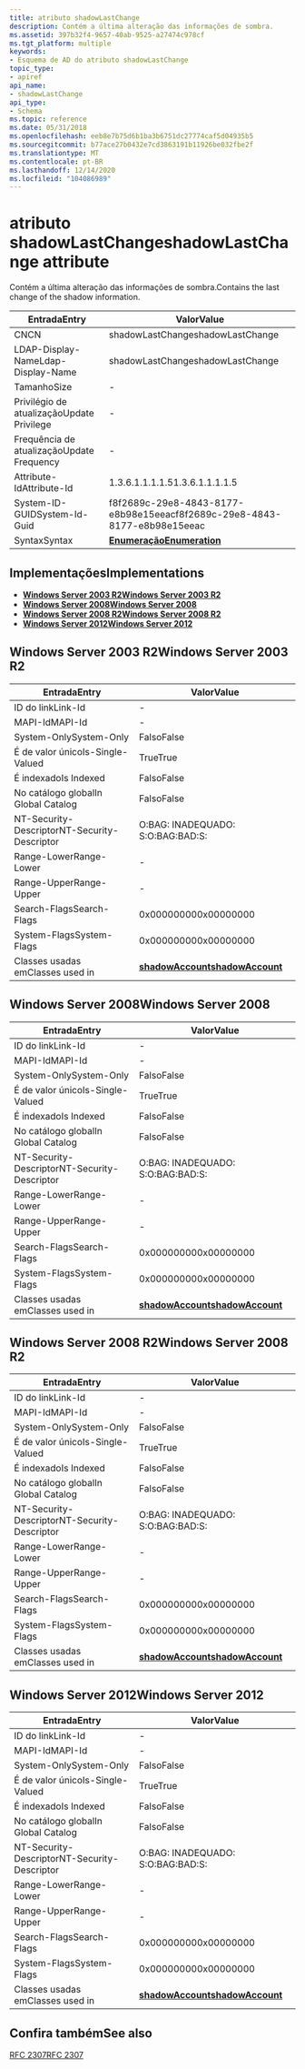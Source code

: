 ```yaml
---
title: atributo shadowLastChange
description: Contém a última alteração das informações de sombra.
ms.assetid: 397b32f4-9657-40ab-9525-a27474c978cf
ms.tgt_platform: multiple
keywords:
- Esquema de AD do atributo shadowLastChange
topic_type:
- apiref
api_name:
- shadowLastChange
api_type:
- Schema
ms.topic: reference
ms.date: 05/31/2018
ms.openlocfilehash: eeb8e7b75d6b1ba3b6751dc27774caf5d04935b5
ms.sourcegitcommit: b77ace27b0432e7cd3863191b11926be032fbe2f
ms.translationtype: MT
ms.contentlocale: pt-BR
ms.lasthandoff: 12/14/2020
ms.locfileid: "104086989"
---
```

# <a name="shadowlastchange-attribute"></a><span data-ttu-id="eff26-104">atributo shadowLastChange</span><span class="sxs-lookup"><span data-stu-id="eff26-104">shadowLastChange attribute</span></span>

<span data-ttu-id="eff26-105">Contém a última alteração das informações de sombra.</span><span class="sxs-lookup"><span data-stu-id="eff26-105">Contains the last change of the shadow information.</span></span>



| <span data-ttu-id="eff26-106">Entrada</span><span class="sxs-lookup"><span data-stu-id="eff26-106">Entry</span></span> | <span data-ttu-id="eff26-107">Valor</span><span class="sxs-lookup"><span data-stu-id="eff26-107">Value</span></span> |
|-------------------|--------------------------------------|
| <span data-ttu-id="eff26-108">CN</span><span class="sxs-lookup"><span data-stu-id="eff26-108">CN</span></span>                | <span data-ttu-id="eff26-109">shadowLastChange</span><span class="sxs-lookup"><span data-stu-id="eff26-109">shadowLastChange</span></span>                     |
| <span data-ttu-id="eff26-110">LDAP-Display-Name</span><span class="sxs-lookup"><span data-stu-id="eff26-110">Ldap-Display-Name</span></span> | <span data-ttu-id="eff26-111">shadowLastChange</span><span class="sxs-lookup"><span data-stu-id="eff26-111">shadowLastChange</span></span>                     |
| <span data-ttu-id="eff26-112">Tamanho</span><span class="sxs-lookup"><span data-stu-id="eff26-112">Size</span></span>              | \-                                   |
| <span data-ttu-id="eff26-113">Privilégio de atualização</span><span class="sxs-lookup"><span data-stu-id="eff26-113">Update Privilege</span></span>  | \-                                   |
| <span data-ttu-id="eff26-114">Frequência de atualização</span><span class="sxs-lookup"><span data-stu-id="eff26-114">Update Frequency</span></span>  | \-                                   |
| <span data-ttu-id="eff26-115">Attribute-Id</span><span class="sxs-lookup"><span data-stu-id="eff26-115">Attribute-Id</span></span>      | <span data-ttu-id="eff26-116">1.3.6.1.1.1.1.5</span><span class="sxs-lookup"><span data-stu-id="eff26-116">1.3.6.1.1.1.1.5</span></span>                      |
| <span data-ttu-id="eff26-117">System-ID-GUID</span><span class="sxs-lookup"><span data-stu-id="eff26-117">System-Id-Guid</span></span>    | <span data-ttu-id="eff26-118">f8f2689c-29e8-4843-8177-e8b98e15eeac</span><span class="sxs-lookup"><span data-stu-id="eff26-118">f8f2689c-29e8-4843-8177-e8b98e15eeac</span></span> |
| <span data-ttu-id="eff26-119">Syntax</span><span class="sxs-lookup"><span data-stu-id="eff26-119">Syntax</span></span>            | [<span data-ttu-id="eff26-120">**Enumeração**</span><span class="sxs-lookup"><span data-stu-id="eff26-120">**Enumeration**</span></span>](s-enumeration.md) |



## <a name="implementations"></a><span data-ttu-id="eff26-121">Implementações</span><span class="sxs-lookup"><span data-stu-id="eff26-121">Implementations</span></span>

-   [<span data-ttu-id="eff26-122">**Windows Server 2003 R2**</span><span class="sxs-lookup"><span data-stu-id="eff26-122">**Windows Server 2003 R2**</span></span>](#windows-server-2003-r2)
-   [<span data-ttu-id="eff26-123">**Windows Server 2008**</span><span class="sxs-lookup"><span data-stu-id="eff26-123">**Windows Server 2008**</span></span>](#windows-server-2008)
-   [<span data-ttu-id="eff26-124">**Windows Server 2008 R2**</span><span class="sxs-lookup"><span data-stu-id="eff26-124">**Windows Server 2008 R2**</span></span>](#windows-server-2008-r2)
-   [<span data-ttu-id="eff26-125">**Windows Server 2012**</span><span class="sxs-lookup"><span data-stu-id="eff26-125">**Windows Server 2012**</span></span>](#windows-server-2012)

## <a name="windows-server-2003-r2"></a><span data-ttu-id="eff26-126">Windows Server 2003 R2</span><span class="sxs-lookup"><span data-stu-id="eff26-126">Windows Server 2003 R2</span></span>



| <span data-ttu-id="eff26-127">Entrada</span><span class="sxs-lookup"><span data-stu-id="eff26-127">Entry</span></span> | <span data-ttu-id="eff26-128">Valor</span><span class="sxs-lookup"><span data-stu-id="eff26-128">Value</span></span> |
|------------------------|-----------------------------------------------------|
| <span data-ttu-id="eff26-129">ID do link</span><span class="sxs-lookup"><span data-stu-id="eff26-129">Link-Id</span></span>                | \-                                                  |
| <span data-ttu-id="eff26-130">MAPI-Id</span><span class="sxs-lookup"><span data-stu-id="eff26-130">MAPI-Id</span></span>                | \-                                                  |
| <span data-ttu-id="eff26-131">System-Only</span><span class="sxs-lookup"><span data-stu-id="eff26-131">System-Only</span></span>            | <span data-ttu-id="eff26-132">Falso</span><span class="sxs-lookup"><span data-stu-id="eff26-132">False</span></span>                                               |
| <span data-ttu-id="eff26-133">É de valor único</span><span class="sxs-lookup"><span data-stu-id="eff26-133">Is-Single-Valued</span></span>       | <span data-ttu-id="eff26-134">True</span><span class="sxs-lookup"><span data-stu-id="eff26-134">True</span></span>                                                |
| <span data-ttu-id="eff26-135">É indexado</span><span class="sxs-lookup"><span data-stu-id="eff26-135">Is Indexed</span></span>             | <span data-ttu-id="eff26-136">Falso</span><span class="sxs-lookup"><span data-stu-id="eff26-136">False</span></span>                                               |
| <span data-ttu-id="eff26-137">No catálogo global</span><span class="sxs-lookup"><span data-stu-id="eff26-137">In Global Catalog</span></span>      | <span data-ttu-id="eff26-138">Falso</span><span class="sxs-lookup"><span data-stu-id="eff26-138">False</span></span>                                               |
| <span data-ttu-id="eff26-139">NT-Security-Descriptor</span><span class="sxs-lookup"><span data-stu-id="eff26-139">NT-Security-Descriptor</span></span> | <span data-ttu-id="eff26-140">O:BAG: INADEQUADO: S:</span><span class="sxs-lookup"><span data-stu-id="eff26-140">O:BAG:BAD:S:</span></span>                                        |
| <span data-ttu-id="eff26-141">Range-Lower</span><span class="sxs-lookup"><span data-stu-id="eff26-141">Range-Lower</span></span>            | \-                                                  |
| <span data-ttu-id="eff26-142">Range-Upper</span><span class="sxs-lookup"><span data-stu-id="eff26-142">Range-Upper</span></span>            | \-                                                  |
| <span data-ttu-id="eff26-143">Search-Flags</span><span class="sxs-lookup"><span data-stu-id="eff26-143">Search-Flags</span></span>           | <span data-ttu-id="eff26-144">0x00000000</span><span class="sxs-lookup"><span data-stu-id="eff26-144">0x00000000</span></span>                                          |
| <span data-ttu-id="eff26-145">System-Flags</span><span class="sxs-lookup"><span data-stu-id="eff26-145">System-Flags</span></span>           | <span data-ttu-id="eff26-146">0x00000000</span><span class="sxs-lookup"><span data-stu-id="eff26-146">0x00000000</span></span>                                          |
| <span data-ttu-id="eff26-147">Classes usadas em</span><span class="sxs-lookup"><span data-stu-id="eff26-147">Classes used in</span></span>        | [<span data-ttu-id="eff26-148">**shadowAccount**</span><span class="sxs-lookup"><span data-stu-id="eff26-148">**shadowAccount**</span></span>](c-shadowaccount.md)<br/> |



## <a name="windows-server-2008"></a><span data-ttu-id="eff26-149">Windows Server 2008</span><span class="sxs-lookup"><span data-stu-id="eff26-149">Windows Server 2008</span></span>



| <span data-ttu-id="eff26-150">Entrada</span><span class="sxs-lookup"><span data-stu-id="eff26-150">Entry</span></span> | <span data-ttu-id="eff26-151">Valor</span><span class="sxs-lookup"><span data-stu-id="eff26-151">Value</span></span> |
|------------------------|-----------------------------------------------------|
| <span data-ttu-id="eff26-152">ID do link</span><span class="sxs-lookup"><span data-stu-id="eff26-152">Link-Id</span></span>                | \-                                                  |
| <span data-ttu-id="eff26-153">MAPI-Id</span><span class="sxs-lookup"><span data-stu-id="eff26-153">MAPI-Id</span></span>                | \-                                                  |
| <span data-ttu-id="eff26-154">System-Only</span><span class="sxs-lookup"><span data-stu-id="eff26-154">System-Only</span></span>            | <span data-ttu-id="eff26-155">Falso</span><span class="sxs-lookup"><span data-stu-id="eff26-155">False</span></span>                                               |
| <span data-ttu-id="eff26-156">É de valor único</span><span class="sxs-lookup"><span data-stu-id="eff26-156">Is-Single-Valued</span></span>       | <span data-ttu-id="eff26-157">True</span><span class="sxs-lookup"><span data-stu-id="eff26-157">True</span></span>                                                |
| <span data-ttu-id="eff26-158">É indexado</span><span class="sxs-lookup"><span data-stu-id="eff26-158">Is Indexed</span></span>             | <span data-ttu-id="eff26-159">Falso</span><span class="sxs-lookup"><span data-stu-id="eff26-159">False</span></span>                                               |
| <span data-ttu-id="eff26-160">No catálogo global</span><span class="sxs-lookup"><span data-stu-id="eff26-160">In Global Catalog</span></span>      | <span data-ttu-id="eff26-161">Falso</span><span class="sxs-lookup"><span data-stu-id="eff26-161">False</span></span>                                               |
| <span data-ttu-id="eff26-162">NT-Security-Descriptor</span><span class="sxs-lookup"><span data-stu-id="eff26-162">NT-Security-Descriptor</span></span> | <span data-ttu-id="eff26-163">O:BAG: INADEQUADO: S:</span><span class="sxs-lookup"><span data-stu-id="eff26-163">O:BAG:BAD:S:</span></span>                                        |
| <span data-ttu-id="eff26-164">Range-Lower</span><span class="sxs-lookup"><span data-stu-id="eff26-164">Range-Lower</span></span>            | \-                                                  |
| <span data-ttu-id="eff26-165">Range-Upper</span><span class="sxs-lookup"><span data-stu-id="eff26-165">Range-Upper</span></span>            | \-                                                  |
| <span data-ttu-id="eff26-166">Search-Flags</span><span class="sxs-lookup"><span data-stu-id="eff26-166">Search-Flags</span></span>           | <span data-ttu-id="eff26-167">0x00000000</span><span class="sxs-lookup"><span data-stu-id="eff26-167">0x00000000</span></span>                                          |
| <span data-ttu-id="eff26-168">System-Flags</span><span class="sxs-lookup"><span data-stu-id="eff26-168">System-Flags</span></span>           | <span data-ttu-id="eff26-169">0x00000000</span><span class="sxs-lookup"><span data-stu-id="eff26-169">0x00000000</span></span>                                          |
| <span data-ttu-id="eff26-170">Classes usadas em</span><span class="sxs-lookup"><span data-stu-id="eff26-170">Classes used in</span></span>        | [<span data-ttu-id="eff26-171">**shadowAccount**</span><span class="sxs-lookup"><span data-stu-id="eff26-171">**shadowAccount**</span></span>](c-shadowaccount.md)<br/> |



## <a name="windows-server-2008-r2"></a><span data-ttu-id="eff26-172">Windows Server 2008 R2</span><span class="sxs-lookup"><span data-stu-id="eff26-172">Windows Server 2008 R2</span></span>



| <span data-ttu-id="eff26-173">Entrada</span><span class="sxs-lookup"><span data-stu-id="eff26-173">Entry</span></span> | <span data-ttu-id="eff26-174">Valor</span><span class="sxs-lookup"><span data-stu-id="eff26-174">Value</span></span> |
|------------------------|-----------------------------------------------------|
| <span data-ttu-id="eff26-175">ID do link</span><span class="sxs-lookup"><span data-stu-id="eff26-175">Link-Id</span></span>                | \-                                                  |
| <span data-ttu-id="eff26-176">MAPI-Id</span><span class="sxs-lookup"><span data-stu-id="eff26-176">MAPI-Id</span></span>                | \-                                                  |
| <span data-ttu-id="eff26-177">System-Only</span><span class="sxs-lookup"><span data-stu-id="eff26-177">System-Only</span></span>            | <span data-ttu-id="eff26-178">Falso</span><span class="sxs-lookup"><span data-stu-id="eff26-178">False</span></span>                                               |
| <span data-ttu-id="eff26-179">É de valor único</span><span class="sxs-lookup"><span data-stu-id="eff26-179">Is-Single-Valued</span></span>       | <span data-ttu-id="eff26-180">True</span><span class="sxs-lookup"><span data-stu-id="eff26-180">True</span></span>                                                |
| <span data-ttu-id="eff26-181">É indexado</span><span class="sxs-lookup"><span data-stu-id="eff26-181">Is Indexed</span></span>             | <span data-ttu-id="eff26-182">Falso</span><span class="sxs-lookup"><span data-stu-id="eff26-182">False</span></span>                                               |
| <span data-ttu-id="eff26-183">No catálogo global</span><span class="sxs-lookup"><span data-stu-id="eff26-183">In Global Catalog</span></span>      | <span data-ttu-id="eff26-184">Falso</span><span class="sxs-lookup"><span data-stu-id="eff26-184">False</span></span>                                               |
| <span data-ttu-id="eff26-185">NT-Security-Descriptor</span><span class="sxs-lookup"><span data-stu-id="eff26-185">NT-Security-Descriptor</span></span> | <span data-ttu-id="eff26-186">O:BAG: INADEQUADO: S:</span><span class="sxs-lookup"><span data-stu-id="eff26-186">O:BAG:BAD:S:</span></span>                                        |
| <span data-ttu-id="eff26-187">Range-Lower</span><span class="sxs-lookup"><span data-stu-id="eff26-187">Range-Lower</span></span>            | \-                                                  |
| <span data-ttu-id="eff26-188">Range-Upper</span><span class="sxs-lookup"><span data-stu-id="eff26-188">Range-Upper</span></span>            | \-                                                  |
| <span data-ttu-id="eff26-189">Search-Flags</span><span class="sxs-lookup"><span data-stu-id="eff26-189">Search-Flags</span></span>           | <span data-ttu-id="eff26-190">0x00000000</span><span class="sxs-lookup"><span data-stu-id="eff26-190">0x00000000</span></span>                                          |
| <span data-ttu-id="eff26-191">System-Flags</span><span class="sxs-lookup"><span data-stu-id="eff26-191">System-Flags</span></span>           | <span data-ttu-id="eff26-192">0x00000000</span><span class="sxs-lookup"><span data-stu-id="eff26-192">0x00000000</span></span>                                          |
| <span data-ttu-id="eff26-193">Classes usadas em</span><span class="sxs-lookup"><span data-stu-id="eff26-193">Classes used in</span></span>        | [<span data-ttu-id="eff26-194">**shadowAccount**</span><span class="sxs-lookup"><span data-stu-id="eff26-194">**shadowAccount**</span></span>](c-shadowaccount.md)<br/> |



## <a name="windows-server-2012"></a><span data-ttu-id="eff26-195">Windows Server 2012</span><span class="sxs-lookup"><span data-stu-id="eff26-195">Windows Server 2012</span></span>



| <span data-ttu-id="eff26-196">Entrada</span><span class="sxs-lookup"><span data-stu-id="eff26-196">Entry</span></span> | <span data-ttu-id="eff26-197">Valor</span><span class="sxs-lookup"><span data-stu-id="eff26-197">Value</span></span> |
|------------------------|-----------------------------------------------------|
| <span data-ttu-id="eff26-198">ID do link</span><span class="sxs-lookup"><span data-stu-id="eff26-198">Link-Id</span></span>                | \-                                                  |
| <span data-ttu-id="eff26-199">MAPI-Id</span><span class="sxs-lookup"><span data-stu-id="eff26-199">MAPI-Id</span></span>                | \-                                                  |
| <span data-ttu-id="eff26-200">System-Only</span><span class="sxs-lookup"><span data-stu-id="eff26-200">System-Only</span></span>            | <span data-ttu-id="eff26-201">Falso</span><span class="sxs-lookup"><span data-stu-id="eff26-201">False</span></span>                                               |
| <span data-ttu-id="eff26-202">É de valor único</span><span class="sxs-lookup"><span data-stu-id="eff26-202">Is-Single-Valued</span></span>       | <span data-ttu-id="eff26-203">True</span><span class="sxs-lookup"><span data-stu-id="eff26-203">True</span></span>                                                |
| <span data-ttu-id="eff26-204">É indexado</span><span class="sxs-lookup"><span data-stu-id="eff26-204">Is Indexed</span></span>             | <span data-ttu-id="eff26-205">Falso</span><span class="sxs-lookup"><span data-stu-id="eff26-205">False</span></span>                                               |
| <span data-ttu-id="eff26-206">No catálogo global</span><span class="sxs-lookup"><span data-stu-id="eff26-206">In Global Catalog</span></span>      | <span data-ttu-id="eff26-207">Falso</span><span class="sxs-lookup"><span data-stu-id="eff26-207">False</span></span>                                               |
| <span data-ttu-id="eff26-208">NT-Security-Descriptor</span><span class="sxs-lookup"><span data-stu-id="eff26-208">NT-Security-Descriptor</span></span> | <span data-ttu-id="eff26-209">O:BAG: INADEQUADO: S:</span><span class="sxs-lookup"><span data-stu-id="eff26-209">O:BAG:BAD:S:</span></span>                                        |
| <span data-ttu-id="eff26-210">Range-Lower</span><span class="sxs-lookup"><span data-stu-id="eff26-210">Range-Lower</span></span>            | \-                                                  |
| <span data-ttu-id="eff26-211">Range-Upper</span><span class="sxs-lookup"><span data-stu-id="eff26-211">Range-Upper</span></span>            | \-                                                  |
| <span data-ttu-id="eff26-212">Search-Flags</span><span class="sxs-lookup"><span data-stu-id="eff26-212">Search-Flags</span></span>           | <span data-ttu-id="eff26-213">0x00000000</span><span class="sxs-lookup"><span data-stu-id="eff26-213">0x00000000</span></span>                                          |
| <span data-ttu-id="eff26-214">System-Flags</span><span class="sxs-lookup"><span data-stu-id="eff26-214">System-Flags</span></span>           | <span data-ttu-id="eff26-215">0x00000000</span><span class="sxs-lookup"><span data-stu-id="eff26-215">0x00000000</span></span>                                          |
| <span data-ttu-id="eff26-216">Classes usadas em</span><span class="sxs-lookup"><span data-stu-id="eff26-216">Classes used in</span></span>        | [<span data-ttu-id="eff26-217">**shadowAccount**</span><span class="sxs-lookup"><span data-stu-id="eff26-217">**shadowAccount**</span></span>](c-shadowaccount.md)<br/> |



## <a name="see-also"></a><span data-ttu-id="eff26-218">Confira também</span><span class="sxs-lookup"><span data-stu-id="eff26-218">See also</span></span>

<dl> <dt>

[<span data-ttu-id="eff26-219">RFC 2307</span><span class="sxs-lookup"><span data-stu-id="eff26-219">RFC 2307</span></span>](https://www.ietf.org/rfc/rfc2307.txt)
</dt> </dl>

 

 





